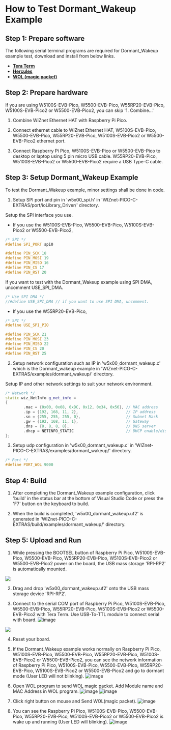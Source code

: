 # How to Test Dormant_Wakeup Example



## Step 1: Prepare software

The following serial terminal programs are required for Dormant_Wakeup example test, download and install from below links.

- [**Tera Term**][link-tera_term]
- [**Hercules**][link-hercules]
- [**WOL (magic packet)**][link-wol]


## Step 2: Prepare hardware

If you are using W5100S-EVB-Pico, W5500-EVB-Pico, W55RP20-EVB-Pico, W5100S-EVB-Pico2 or W5500-EVB-Pico2, you can skip '1. Combine...'

1. Combine WIZnet Ethernet HAT with Raspberry Pi Pico.

2. Connect ethernet cable to WIZnet Ethernet HAT, W5100S-EVB-Pico, W5500-EVB-Pico, W55RP20-EVB-Pico, W5100S-EVB-Pico2 or W5500-EVB-Pico2 ethernet port.

3. Connect Raspberry Pi Pico, W5100S-EVB-Pico or W5500-EVB-Pico to desktop or laptop using 5 pin micro USB cable. W55RP20-EVB-Pico, W5100S-EVB-Pico2 or W5500-EVB-Pico2 require a USB Type-C cable.



## Step 3: Setup Dormant_Wakeup Example

To test the Dormant_Wakeup example, minor settings shall be done in code.

1. Setup SPI port and pin in 'w5x00_spi.h' in 'WIZnet-PICO-C-EXTRAS/port/ioLibrary_Driver/' directory.

Setup the SPI interface you use.
- If you use the W5100S-EVB-Pico, W5500-EVB-Pico, W5100S-EVB-Pico2 or W5500-EVB-Pico2,

```cpp
/* SPI */
#define SPI_PORT spi0

#define PIN_SCK 18
#define PIN_MOSI 19
#define PIN_MISO 16
#define PIN_CS 17
#define PIN_RST 20
```

If you want to test with the Dormant_Wakeup example using SPI DMA, uncomment USE_SPI_DMA.

```cpp
/* Use SPI DMA */
//#define USE_SPI_DMA // if you want to use SPI DMA, uncomment.
```
- If you use the W55RP20-EVB-Pico,
```cpp
/* SPI */
#define USE_SPI_PIO

#define PIN_SCK 21
#define PIN_MOSI 23
#define PIN_MISO 22
#define PIN_CS 20
#define PIN_RST 25
```

2. Setup network configuration such as IP in 'w5x00_dormant_wakeup.c' which is the Dormant_wakeup example in 'WIZnet-PICO-C-EXTRAS/examples/dormant_wakeup/' directory.

Setup IP and other network settings to suit your network environment.

```cpp
/* Network */
static wiz_NetInfo g_net_info =
{
        .mac = {0x00, 0x08, 0xDC, 0x12, 0x34, 0x56}, // MAC address
        .ip = {192, 168, 11, 2},                     // IP address
        .sn = {255, 255, 255, 0},                    // Subnet Mask
        .gw = {192, 168, 11, 1},                     // Gateway
        .dns = {8, 8, 8, 8},                         // DNS server
        .dhcp = NETINFO_STATIC                       // DHCP enable/disable
};
```

3. Setup udp configuration in 'w5x00_dormant_wakeup.c' in 'WIZnet-PICO-C-EXTRAS/examples/dormant_wakeup/' directory.

```cpp
/* Port */
#define PORT_WOL 9000
```



## Step 4: Build

1. After completing the Dormant_Wakeup example configuration, click 'build' in the status bar at the bottom of Visual Studio Code or press the 'F7' button on the keyboard to build.

2. When the build is completed, 'w5x00_dormant_wakeup.uf2' is generated in 'WIZnet-PICO-C-EXTRAS/build/examples/dormant_wakeup/' directory.



## Step 5: Upload and Run

1. While pressing the BOOTSEL button of Raspberry Pi Pico, W5100S-EVB-Pico, W5500-EVB-Pico, W55RP20-EVB-Pico, W5100S-EVB-Pico2 or W5500-EVB-Pico2 power on the board, the USB mass storage 'RPI-RP2' is automatically mounted.

![][link-raspberry_pi_pico_usb_mass_storage]

2. Drag and drop 'w5x00_dormant_wakeup.uf2' onto the USB mass storage device 'RPI-RP2'.

3. Connect to the serial COM port of Raspberry Pi Pico, W5100S-EVB-Pico, W5500-EVB-Pico, W55RP20-EVB-Pico, W5100S-EVB-Pico2 or W5500-EVB-Pico2 with Tera Term.
Use USB-To-TTL module to connect serial with board.
![image](https://github.com/user-attachments/assets/88888772-8a6f-4605-87b9-afb579da721c)

![][link-connect_to_serial_com_port]

4. Reset your board.

5. If the Dormant_Wakeup example works normally on Raspberry Pi Pico, W5100S-EVB-Pico, W5500-EVB-Pico, W55RP20-EVB-Pico, W5100S-EVB-Pico2 or W5500-EVB-Pico2, you can see the network information of Raspberry Pi Pico, W5100S-EVB-Pico, W5500-EVB-Pico, W55RP20-EVB-Pico, W5100S-EVB-Pico2 or W5500-EVB-Pico2 and go to dormant mode (User LED will not blinking).
![image](https://github.com/user-attachments/assets/b66ef8a3-1195-4e50-821a-ff6d2b7cab51)


6. Open WOL program to send WOL magic packet.
Add Module name and MAC Address in WOL program.
![image](https://github.com/user-attachments/assets/2aca17d1-f364-4d2d-842e-b769d5fbd1f4)
![image](https://github.com/user-attachments/assets/227b949e-91d0-415c-9637-cdc423f7cffc)

7. Click right button on mouse and Send WOL(magic packet).
![image](https://github.com/user-attachments/assets/4e3f75ba-79f3-428e-8230-742ef88e72b0)

8. You can see the Raspberry Pi Pico, W5100S-EVB-Pico, W5500-EVB-Pico, W55RP20-EVB-Pico, W5100S-EVB-Pico2 or W5500-EVB-Pico2 is wake up and running (User LED will blinking).
![image](https://github.com/user-attachments/assets/9d41ae50-970b-4a08-b0e1-d93752cb0dd6)





<!--
Link
-->

[link-tera_term]: https://osdn.net/projects/ttssh2/releases/
[link-hercules]: https://www.hw-group.com/software/hercules-setup-utility
[link-wol]: https://apps.microsoft.com/detail/9nblggh51pb3?hl=ko-KR&gl=KR
[link-raspberry_pi_pico_usb_mass_storage]: https://github.com/WIZnet-ioNIC/WIZnet-PICO-C/blob/main/static/images/loopback/raspberry_pi_pico_usb_mass_storage.png
[link-connect_to_serial_com_port]: https://github.com/WIZnet-ioNIC/WIZnet-PICO-C/blob/main/static/images/loopback/connect_to_serial_com_port.png
[link-see_network_information_of_raspberry_pi_pico_and_open_loopback_server]: https://github.com/WIZnet-ioNIC/WIZnet-PICO-C/blob/main/static/images/loopback/see_network_information_of_raspberry_pi_pico_and_open_loopback_server.png
[link-connect_to_loopback_server_using_hercules_tcp_client_1]: https://github.com/WIZnet-ioNIC/WIZnet-PICO-C/blob/main/static/images/loopback/connect_to_loopback_server_using_hercules_tcp_client_1.png
[link-connect_to_loopback_server_using_hercules_tcp_client_2]: https://github.com/WIZnet-ioNIC/WIZnet-PICO-C/blob/main/static/images/loopback/connect_to_loopback_server_using_hercules_tcp_client_2.png
[link-receive_back_sent_message]: https://github.com/WIZnet-ioNIC/WIZnet-PICO-C/blob/main/static/images/loopback/receive_back_sent_message.png
